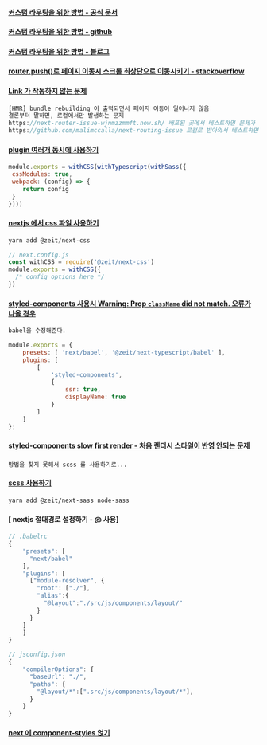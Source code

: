 ####  [커스텀 라우팅을 위한 방법 - 공식 문서](https://nextjs.org/docs/#custom-app)
####  [커스텀 라우팅을 위한 방법 - github](https://github.com/zeit/next.js/#with-link)
####  [커스텀 라우팅을 위한 방법 - 블로그](http://webframeworks.kr/tutorials/nextjs/nextjs-004/)
####  [router.push()로 페이지 이동시 스크롤 최상단으로 이동시키기 - stackoverflow](https://github.com/zeit/next.js/issues/3249)
#### [Link 가 작동하지 않는 문제](https://github.com/zeit/next.js/issues/5598)
```javascript
[HMR] bundle rebuilding 이 출력되면서 페이지 이동이 일어나지 않음
결론부터 말하면, 로컬에서만 발생하는 문제
https://next-router-issue-wjnmzzmmft.now.sh/ 배포된 곳에서 테스트하면 문제가 생기지 않지만
https://github.com/malimccalla/next-routing-issue 로컬로 받아와서 테스트하면 1~2분 뒤 문제가 발생함
```


#### [plugin 여러개 동시에 사용하기](https://github.com/zeit/next-plugins/issues/34)
```javascript
module.exports = withCSS(withTypescript(withSass({
 cssModules: true,
 webpack: (config) => {
    return config
 }
})))
```

#### [nextjs 에서 css 파일 사용하기](https://github.com/zeit/next-plugins/tree/master/packages/next-css)
```javascript
yarn add @zeit/next-css

// next.config.js
const withCSS = require('@zeit/next-css')
module.exports = withCSS({
  /* config options here */
})
```


#### [styled-components 사용시 Warning: Prop `className` did not match. 오류가 나올 경우](https://github.com/zeit/next.js/issues/4068)
```javascript
babel을 수정해준다.

module.exports = {
	presets: [ 'next/babel', '@zeit/next-typescript/babel' ],
	plugins: [
		[
			'styled-components',
			{
				ssr: true,
				displayName: true
			}
		]
	]
};

```


#### [ styled-components slow first render - 처음 렌더시 스타일이 반영 안되는 문제](https://github.com/styled-components/styled-components/issues/2171)
```
방법을 찾지 못해서 scss 를 사용하기로...
```

#### [scss 사용하기](https://github.com/zeit/next-plugins/tree/master/packages/next-sass)
```
yarn add @zeit/next-sass node-sass
```

#### [ nextjs 절대경로 설정하기 - @ 사용]
```javascript 
// .babelrc
{
    "presets": [
      "next/babel"
    ],
    "plugins": [
      ["module-resolver", {
        "root": ["./"],
        "alias":{
          "@layout":"./src/js/components/layout/"
        }
      }
    ]
	]
}

// jsconfig.json
{
    "compilerOptions": {
      "baseUrl": "./",
      "paths": {
        "@layout/*":[".src/js/components/layout/*"],
      }
    }
}

```

#### [next 에 component-styles 얹기](https://dev.to/aprietof/nextjs--styled-components-the-really-simple-guide----101c)
